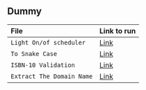 ## Dummy

| File | Link to run |
| :---|:--- |
| `Light On/of scheduler` | [Link](https://replit.com/@Seftirobim/Nyala-Mati-Lampu#main.py)
| `To Snake Case` | [Link](https://replit.com/@Seftirobim/tosnakecase#main.py)
| `ISBN-10 Validation` | [Link](https://replit.com/@Seftirobim/ISBN-10-Validation#main.py)
| `Extract The Domain Name` | [Link](https://replit.com/@Seftirobim/Extract-The-Domain-Name#main.py)



